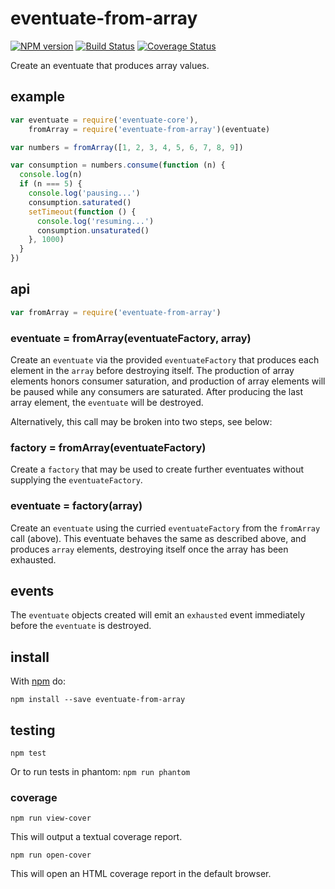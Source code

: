 # eventuate-from-array

[![NPM version](https://badge.fury.io/js/eventuate-from-array.png)](http://badge.fury.io/js/eventuate-from-array)
[![Build Status](https://travis-ci.org/jasonpincin/eventuate-from-array.svg?branch=master)](https://travis-ci.org/jasonpincin/eventuate-from-array)
[![Coverage Status](https://coveralls.io/repos/jasonpincin/eventuate-from-array/badge.png?branch=master)](https://coveralls.io/r/jasonpincin/eventuate-from-array?branch=master)

Create an eventuate that produces array values.

## example

```javascript
var eventuate = require('eventuate-core'),
    fromArray = require('eventuate-from-array')(eventuate)

var numbers = fromArray([1, 2, 3, 4, 5, 6, 7, 8, 9])

var consumption = numbers.consume(function (n) {
  console.log(n)
  if (n === 5) {
    console.log('pausing...')
    consumption.saturated()
    setTimeout(function () {
      console.log('resuming...')
      consumption.unsaturated()
    }, 1000)
  }
})
```

## api

```javascript
var fromArray = require('eventuate-from-array')
```

### eventuate = fromArray(eventuateFactory, array)

Create an `eventuate` via the provided `eventuateFactory` that produces each
element in the `array` before destroying itself. The production of array
elements honors consumer saturation, and production of array elements will be
paused while any consumers are saturated. After producing the last array
element, the `eventuate` will be destroyed.

Alternatively, this call may be broken into two steps, see below:

### factory = fromArray(eventuateFactory)

Create a `factory` that may be used to create further eventuates without
supplying the `eventuateFactory`.

### eventuate = factory(array)

Create an `eventuate` using the curried `eventuateFactory` from the `fromArray`
call (above). This eventuate behaves the same as described above, and produces
`array` elements, destroying itself once the array has been exhausted.

## events

The `eventuate` objects created will emit an `exhausted` event immediately
before the `eventuate` is destroyed.

## install

With [npm](https://npmjs.org) do:

```
npm install --save eventuate-from-array
```

## testing

`npm test`

Or to run tests in phantom: `npm run phantom`

### coverage

`npm run view-cover`

This will output a textual coverage report.

`npm run open-cover`

This will open an HTML coverage report in the default browser.
